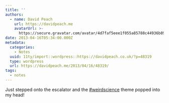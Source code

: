 ```yaml
---
title: ''
authors:
  - name: David Peach
    url: https://davidpeach.me
    avatarUrl: >-
      https://secure.gravatar.com/avatar/4d7faf5eee1f055a85788c44936b8995eaab6dfb004e7854ec747ccb272e91ee?s=96&d=mm&r=g
date: 2013-04-16T05:34:00.000Z
metadata:
  categories:
    - Notes
  uuid: 11ty/import::wordpress::https://davidpeach.co.uk/?p=48319
  type: wordpress
  url: https://davidpeach.me/2013/04/16/48319/
tags:
  - notes
---
```

Just stepped onto the escalator and the [#weirdscience](https://twitter.com/search?q=%23weirdscience) theme popped into my head!